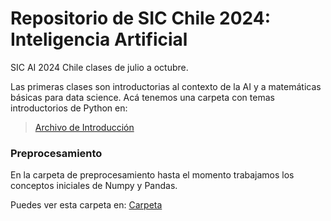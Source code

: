 # Repositorio de SIC Chile 2024: Inteligencia Artificial
SIC AI 2024 Chile clases de julio a octubre.

Las primeras clases son introductorias al contexto de la AI y a matemáticas básicas para data science. Acá tenemos una carpeta con temas introductorios de Python en:

> [Archivo de Introducción](./001_intro_curso/introduccion.ipynb)

### Preprocesamiento

En la carpeta de preprocesamiento hasta el momento trabajamos los conceptos iniciales de Numpy y Pandas.

Puedes ver esta carpeta en: [Carpeta](./002_preprocesamiento/)


